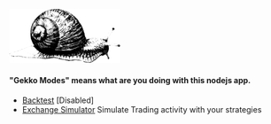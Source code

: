 <img src="https://github.com/universalbit-dev/gekko-m4/blob/master/images/snail.png" width="200" />

#### "Gekko Modes" means what are you doing with this nodejs app. 
* [Backtest](https://github.com/universalbit-dev/gekko-m4/blob/master/docs/mode/backtest/backtest.md) [Disabled]
* [Exchange Simulator](https://github.com/universalbit-dev/gekko-m4-globular-cluster/edit/master/docs/mode/simulator/readme.md) Simulate Trading activity with your strategies
